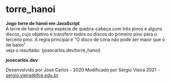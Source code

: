 # torre_hanoi
<b>Jogo torre de hanói em JavaScript</b>
<br>
A torre de hanói é uma espécie de quebra-cabeça com três pinos e alguns discos, cujo objetivo é transferir todos os discos do primeiro pino para o terceiro pino.
A regra principal é "O disco de cima não pode ser maior que o de baixo"
<br>veja o resultado: (josecarlos.dev/torre_hanoi)

<b>josecarlos.dev</b>

Desenvolvido por José Carlos - 2020
Modificado por Sérgio Vieira 2021 - sergio.vieira@ifce.edu.br
